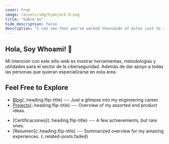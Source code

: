 ```yaml
---
cover: true
image: /assets/img/hydejack-8.png
title: "Sobre mi"
hide_description: false
description: "I can see that you've walked thousands of miles just to reach this website, but that’s just my homepage. Have fun…"
---
```


## Hola, Soy Whoami! 🎉

Mi intención con este sitio web es mostrar herramientas, metodologías y utilidades para el sector de la ciberseguridad. Además de dar apoyo a todas las personas que quieran especializarse en esta área.



## Feel Free to Explore

* [Blog]{:.heading.flip-title} --- Just a glimpse into my engineering career.
* [Projects]{:.heading.flip-title} ---  Overview of my assorted end product ideas.
<!-- * [Mini-Projects]{:.heading.flip-title} ---  My spare time practice projects. -->
* [Certificaciones]{:.heading.flip-title} --- A few achievements, but rare ones.
* [Resumen]{:.heading.flip-title} --- Summarized overview for my amazing experiences.
{:.related-posts.faded}

[blog]: blog-posts/
[projects]: projects/
<!-- [mini-projects]: mini-projects/ -->
[certifications]: certifications/
[resume]: resume/
